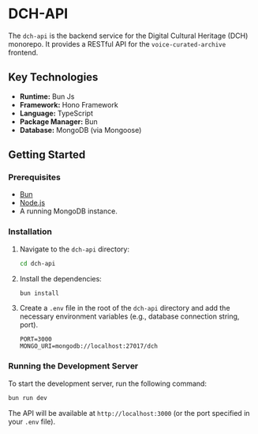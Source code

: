 # DCH-API

The `dch-api` is the backend service for the Digital Cultural Heritage (DCH) monorepo. It provides a RESTful API for the `voice-curated-archive` frontend.

## Key Technologies

-   **Runtime:** Bun Js
-   **Framework:** Hono Framework
-   **Language:** TypeScript
-   **Package Manager:** Bun
-   **Database:** MongoDB (via Mongoose)

## Getting Started

### Prerequisites

-   [Bun](https://bun.sh/)
-   [Node.js](https://nodejs.org/)
-   A running MongoDB instance.

### Installation

1.  Navigate to the `dch-api` directory:
    ```bash
    cd dch-api
    ```
2.  Install the dependencies:
    ```bash
    bun install
    ```
3.  Create a `.env` file in the root of the `dch-api` directory and add the necessary environment variables (e.g., database connection string, port).
    ```
    PORT=3000
    MONGO_URI=mongodb://localhost:27017/dch
    ```

### Running the Development Server

To start the development server, run the following command:

```bash
bun run dev
```

The API will be available at `http://localhost:3000` (or the port specified in your `.env` file).
